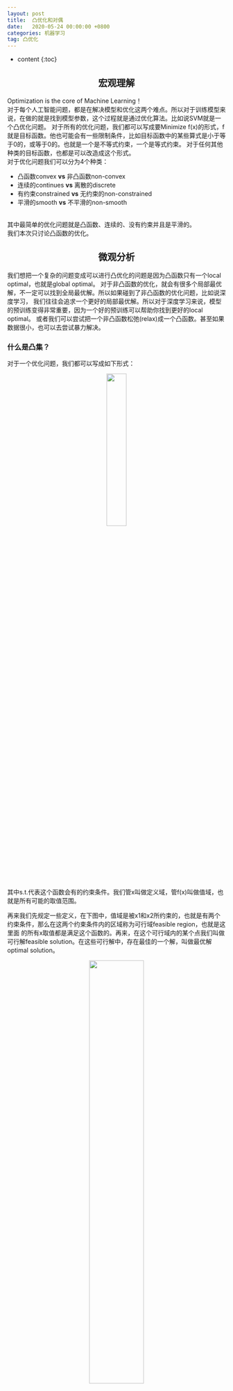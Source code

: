 ```yaml
---
layout: post
title:  凸优化和对偶
date:   2020-05-24 00:00:00 +0800
categories: 机器学习
tag: 凸优化
---
```


* content
{:toc}


<h2 align="center">宏观理解</h2>

Optimization is the core of Machine Learning！<br/>
对于每个人工智能问题，都是在解决模型和优化这两个难点。所以对于训练模型来说，在做的就是找到模型参数，这个过程就是通过优化算法。比如说SVM就是一个凸优化问题。
对于所有的优化问题，我们都可以写成要Minimize f(x)的形式，f就是目标函数。他也可能会有一些限制条件，比如目标函数中的某些算式是小于等于0的，或等于0的。也就是一个是不等式约束，一个是等式约束。
对于任何其他种类的目标函数，也都是可以改造成这个形式。<br/>
对于优化问题我们可以分为4个种类：
 - 凸函数convex        **vs**      非凸函数non-convex
 - 连续的continues     **vs**      离散的discrete
 - 有约束constrained   **vs**      无约束的non-constrained
 - 平滑的smooth        **vs**      不平滑的non-smooth
<br/>
其中最简单的优化问题就是凸函数、连续的、没有约束并且是平滑的。
<br/>
我们本次只讨论凸函数的优化。

<h2 align="center">微观分析</h2>

我们想把一个复杂的问题变成可以进行凸优化的问题是因为凸函数只有一个local optimal，也就是global optimal。
对于非凸函数的优化，就会有很多个局部最优解，不一定可以找到全局最优解。所以如果碰到了非凸函数的优化问题，比如说深度学习，
我们往往会追求一个更好的局部最优解。所以对于深度学习来说，模型的预训练变得非常重要，因为一个好的预训练可以帮助你找到更好的local optimal。
或者我们可以尝试把一个非凸函数松弛(relax)成一个凸函数。甚至如果数据很小，也可以去尝试暴力解决。

<h3>什么是凸集？</h3>

对于一个优化问题，我们都可以写成如下形式：

<p align="center" > 
  <img src="/imgs/convex/1.png" width="30%" height="30%">
</p>

其中s.t.代表这个函数会有的约束条件。我们管x叫做定义域，管f(x)叫做值域，也就是所有可能的取值范围。

再来我们先规定一些定义，在下图中，值域是被x1和x2所约束的，也就是有两个约束条件，那么在这两个约束条件内的区域称为可行域feasible region，也就是这里面
的所有x取值都是满足这个函数的。再来，在这个可行域内的某个点我们叫做可行解feasible solution。在这些可行解中，存在最佳的一个解，叫做最优解optimal solution。

<p align="center"> 
  <img src="/imgs/convex/2.jpg" width="50%" height="50%">
</p>

那么在可行域中，我们任选了两个点，如果对于这两个点x，y存在一个alpha值属于[0,1]，我们有![](https://latex.codecogs.com/gif.latex?%5Calpha%20x&plus;%281-%5Calpha%20%29y%5Cin%20C)
，则这个集合叫做凸集convex set。则在下图中属于凸集的是(A）

<p align="center"> 
  <img src="/imgs/convex/3.gif" width="50%" height="50%">
</p>

还有一些定理比如两个凸集的交集也是凸集。

<h3>什么是凸函数？</h3>

凸函数的定义为在该函数的凸集定义域内任意两个点x，y，函数满足![](https://latex.codecogs.com/gif.latex?f%28%5Ctheta%20x%20&plus;%20%281-%5Ctheta%20%29y%29%20%5Cleq%20%5Ctheta%20f%28x%29&plus;%281-%5Ctheta%20%29f%28y%29)
。用人话说，就是函数内任意两个点的连线中的convex combination一定在定义域上convex combination的上方。

<p align="center"> 
  <img src="/imgs/convex/4.png" width="50%" height="50%">
</p>

那么我们在拿到一个函数的时候怎么去判断他是不是一个凸函数呢？<br/>
- 根据First order convexity condition, 我们首先要求函数f是可导的，并且对于任意的x，y当且仅当满足![](https://latex.codecogs.com/gif.latex?f%28y%29%5Cgeq%20f%28x%29&plus;%5Ctriangledown%20%28x%29%5ET%28y-x%29)
时，f为凸函数。
- 根据Second order convexity condition, 我们首先要求函数f是二阶可导的，并且对于任意的x，y当且仅当满足![](https://latex.codecogs.com/gif.latex?%5Ctriangledown%5E2%20f%28x%29%5Csucceq%200)
时，f为凸函数。

常见的凸优化问题比如线性规划，则可以使用很多在线solver可以解决。

那么我们对于一般无约束的最优化问题都很好解决，比如![](https://latex.codecogs.com/gif.latex?f%28x%2Cy%29%20%3D%20x%5E2%20&plus;%20y%5E2%20-2x)
，我们只要求出x对于f的导数等于0的时候x的值，和y对于f的导数等于0的时候y的值便能得到整个函数的最小值。可是如果像文章刚开头的凸优化问题标准形式，带有约束条件时，就
会变得棘手，所以如何把带有约束条件的最优化问题转变成无约束条件的最优化问题呢？

<h3>拉格朗日对偶</h3>

这时候我们就需要引入一个辅助函数，叫广义拉格朗日函数generalized lagrange function，之所以叫广义，就是它并不会对优化问题的函数和约束条件进行某种限定，接受任何形式的约束。

<p align="center"> 
  <img src="/imgs/convex/5.png">
</p>

其中x即为原函数中的x值，alpha是一个k维向量，每个alpha对应一个非不等式约束，也就是说对于每一个ci我们都有一个alpha_i。相似的，对于每一个等式约束我们都有一个对应的beta_j。

我们还需要一个辅助函数：

<p align="center"> 
  <img src="/imgs/convex/6.png" width="20%" height="20%">
</p>

对于任何的x，我们都可以用theta_p函数来求得一个值，这个值我们可以通过确定拉格朗日函数的x值时，求得其最大值。我们称这个问题是最优化问题的原始问题primal problem。因为这两个函数是等价的，之所以我们需要定义这个函数是因为我们尝试把优化问题中的约束条件融合进原始问题这个无约束函数中。故原始问题的解，就等于优化问题的解。

为什么我们可以用原始问题来代替最优化问题的解？

我们分两个部分来讨论，即：

1. 当x满足约束条件的时候：

<p align="center"> 
  <img src="/imgs/convex/7.png" width="50%" height="50%">
</p>

所以当x满足约束条件的时候，即ci都是小于等于0时，alpha都是大于等于0的，所以在第二行的等式中右边的第二项最大就是0。我们也知道hj是等于0的，所以第三项也就等于0。

2. 当x不满足约束条件的时候：

<p align="center"> 
  <img src="/imgs/convex/8.png" width="80%" height="80%">
</p>

所以当x不满足约束条件的时候，我们的原始问题是趋向于正无穷的。所以无法求得原始问题的最小值。

所以通过以上的推论，我们可以认为如果我们可以找到原始问题的最小值，那么这个值就等价于我们的优化问题。

但是对于怎么去求解这个原始问题的最优解我们还是不知道。那我们可不可以再找到一个对偶函数，让它的值也去等价于原始问题的值以便于更简单的求解原始问题呢？答案是肯定的，所以我们可以定义另一个函数theta_D(x)作为原始问题的互补形式，也就是要求使得拉格朗日函数最小。

<p align="center"> 
  <img src="/imgs/convex/9.png" width="70%" height="70%">
</p>

所以我们现在得到了原始问题的对偶问题，那么如果原始问题和对偶问题都有最优解的话，我们管这个不等式叫做<strong>弱对偶性</strong>:

<p align="center"> 
  <img src="/imgs/convex/10.png" width="50%" height="50%">
</p>

我们肯定不能凭空捏造一个对偶函数，那么我们看看怎么去证明他们的对偶性：

<p align="center"> 
  <img src="/imgs/convex/11.png" width="70%" height="70%">
</p>

所有我们可以有一个推论，即**如果d* 等价于 p* 的时候，那么x和两个拉格朗日乘子同时是原始问题和对偶问题的最优解！**

那么在什么情况下d* 才会等价于 p* 呢？

这就要引入一个新的定理叫做Slater条件：

- 定理：对于原始问题和对偶问题，假设函数f(x)和c(x)都是凸函数，并且h(x)是仿射函数（由一阶多项式构成的函数）；并且假设不等式约束c(x)是严格可行的，则存在x，alpha，beta，使得x是原始问题的最优解，alpha和beta是对偶问题的最优解，并且![](https://latex.codecogs.com/gif.latex?d%5E*%20%3D%20p%5E*%20%3D%20L%28x%5E*%2C%20%5Calpha%20%5E*%2C%20%5Cbeta%20%5E*%29)。

当满足了slater条件的时候，我们叫这个等式为<strong>强对偶性</strong>

那么在满足了强对偶性之后，我们应该怎么解出来最优值呢？KKT条件给了我们一个更加具体的定义，并且告诉我们当满了强对偶性的时候，最优解满足下面的条件：

<p align="center"> 
  <img src="/imgs/convex/12.png" width="30%" height="30%">
</p>

其中第二条乘子和不等式约束相乘是等于0的被称为KKT对偶互补条件。

随后我们便能通过代入KKT条件呢求解出x的取值。

在机器学习中SVM的对偶求解是最著名的，关于怎么把对偶应用到求解SVM中，请转至[SVM](https://jasonhhao.github.io/2018/11/14/Support-Vector-Machine/)
的博客中。


